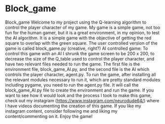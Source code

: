 # Block_game
Block_game  Welcome to my project using the Q-learning algorithm to control the player character of my game. My game is a simple game, not too fun for the human gamer, but it is a great environment, in my opinion, to test the AI algorithm. It is a simple game with the objective of getting the red square to overlap with the green square.   The user controlled version of the game is called block_game.py (creative, right?)   AI controlled game: To control this game with an AI I shrunk the game screen to be 200 x 200, to decrease the size of the Q_table used to control the player character, and have two relevant files needed to run the game. The first file is the environment file, block_game_AI.py, and the second file is the AI which controls the player character, agent.py. To run the game, after installing all the relevant modules necessary to run it, which are pretty standard modules including pygame, you need to run the agent.py file. It will call the block_game_AI.py file to create the environment and run the game.   If you want to see how it would look and the process I took to make this game, check out my instagram (https://www.instagram.com/neurodude64/) where I have videos documenting the creation of this game. If you like my instagram content, consider following me and liking my content/commenting on it.   Enjoy the game!
